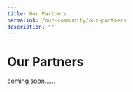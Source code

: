 ```yaml
---
title: Our Partners
permalink: /our-community/our-partners
description: ""
---
```

# Our Partners
coming soon......